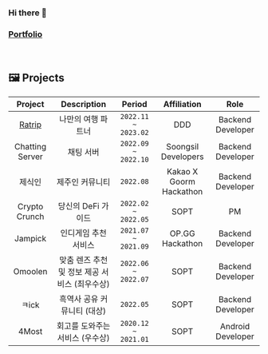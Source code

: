 ### Hi there 👋 
### [Portfolio](https://jihwanshindev.notion.site/4dcbe0c3d4f54760863301e1df08bbc5)

</br>


## 🖼️ Projects
|Project|Description|Period|Affiliation|Role|
|:---:|:---:|:---:|:---:|:---:|
|[Ratrip](https://github.com/sgh002400/Ratrip-Backend/tree/jihwan)</a>|나만의 여행 파트너 </br>|`2022.11 ~ 2023.02`|DDD|Backend Developer|
|Chatting Server</a>|채팅 서버 </br>|`2022.09 ~ 2022.10`|Soongsil Developers|Backend Developer|
|제식인</a>|제주인 커뮤니티 </br>|`2022.08`|Kakao X Goorm Hackathon|Backend Developer|
|Crypto Crunch</a>|당신의 DeFi 가이드 </br>|`2022.02 ~ 2022.05`|SOPT|PM|
|Jampick</a>|인디게임 추천 서비스 </br>|`2021.07 ~ 2021.09`|OP.GG Hackathon|Backend Developer|
|Omoolen</a>|맞춤 렌즈 추천 및 정보 제공 서비스 (최우수상)</br>|`2022.06 ~ 2022.07`|SOPT|Backend Developer|
|ㅋick</a>|흑역사 공유 커뮤니티 (대상)</br>|`2022.05`|SOPT|Backend Developer|
|4Most</a>|회고를 도와주는 서비스 (우수상)</br>|`2020.12 ~ 2021.01`|SOPT|Android Developer|


